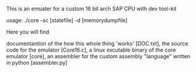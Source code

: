 This is an emuater for a custom 16 bit arch SAP CPU with dev tool-kit

usage: ./core -sc [statefile] -d [memorydumpfile] 

Here you will find 
	
documentantion of the how this whole thing 'works' [DOC.txt],
the source code for the emulator [Core16.c],
a linux excutable binary of the core emulator [core],
an assembler for the custom assembly "language" written in python [assembler.py]
